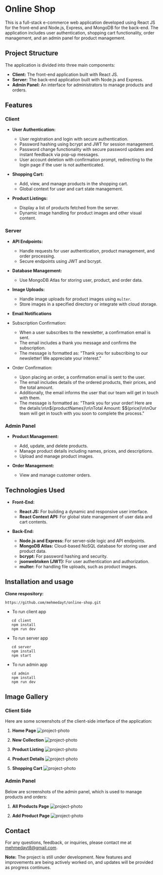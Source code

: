 # Online Shop

This is a full-stack e-commerce web application developed using React JS for the front-end and Node.js, Express, and MongoDB for the back-end. The application includes user authentication, shopping cart functionality, order management, and an admin panel for product management.

## Project Structure

The application is divided into three main components:

- **Client:** The front-end application built with React JS.
- **Server:** The back-end application built with Node.js and Express.
- **Admin Panel:** An interface for administrators to manage products and orders.

## Features

### **Client**

- **User Authentication:**

  - User registration and login with secure authentication.
  - Password hashing using bcrypt and JWT for session management.
  - Password change functionality with secure password updates and instant feedback via pop-up messages.
  - User account deletion with confirmation prompt, redirecting to the login page if the user is not authenticated.

- **Shopping Cart:**

  - Add, view, and manage products in the shopping cart.
  - Global context for user and cart state management.

- **Product Listings:**
  - Display a list of products fetched from the server.
  - Dynamic image handling for product images and other visual content.

### **Server**

- **API Endpoints:**

  - Handle requests for user authentication, product management, and order processing.
  - Secure endpoints using JWT and bcrypt.

- **Database Management:**

  - Use MongoDB Atlas for storing user, product, and order data.

- **Image Uploads:**
  - Handle image uploads for product images using `multer`.
  - Store images in a specified directory or integrate with cloud storage.

- **Email Notifications**

- Subscription Confirmation:
  - When a user subscribes to the newsletter, a confirmation email is sent.
  - The email includes a thank you message and confirms the subscription.
  - The message is formatted as: "Thank you for subscribing to our newsletter! We appreciate your interest."

- Order Confirmation:
  - Upon placing an order, a confirmation email is sent to the user.
  - The email includes details of the ordered products, their prices, and the total amount.
  - Additionally, the email informs the user that our team will get in touch with them.
  - The message is formatted as: "Thank you for your order! Here are the details:\n\n${productNames}\n\nTotal Amount: $${price}\n\nOur team will get in touch with you soon to complete the process."

### **Admin Panel**

- **Product Management:**

  - Add, update, and delete products.
  - Manage product details including names, prices, and descriptions.
  - Upload and manage product images.

- **Order Management:**
  - View and manage customer orders.

## Technologies Used

- **Front-End:**

  - **React JS:** For building a dynamic and responsive user interface.
  - **React Context API:** For global state management of user data and cart contents.

- **Back-End:**
  - **Node.js and Express:** For server-side logic and API endpoints.
  - **MongoDB Atlas:** Cloud-based NoSQL database for storing user and product data.
  - **bcrypt:** For password hashing and security.
  - **jsonwebtoken (JWT):** For user authentication and authorization.
  - **multer:** For handling file uploads, such as product images.

## Installation and usage

**Clone respository:**

```
https://github.com/mehmedayt/online-shop.git
```

- To run client app
  <br/>

```
   cd client
   npm install
   npm run dev
```

- To run server app
  <br/>

```
   cd server
   npm install
   npm start
```

- To run admin app
  <br/>

```
   cd admin
   npm install
   npm run dev
```

## Image Gallery

### **Client Side**

Here are some screenshots of the client-side interface of the application:

1. **Home Page**
   <img alt="project-photo" src="./admin/public/home.png" />

2. **New Collection**
    <img alt="project-photo" src="./admin/public/home-new-collection.png" />

3. **Product Listing**
   <img alt="project-photo" src="./admin/public/home-catalog.png" />

4. **Product Details**
   <img alt="project-photo" src="./admin/public/home-details.png" />

5. **Shopping Cart**
   <img alt="project-photo" src="./admin/public/home-cart.png" />

### **Admin Panel**

Below are screenshots of the admin panel, which is used to manage products and orders:

1. **All Products Page**
   <img alt="project-photo" src="./admin/public/admin-product-list.png" />

2. **Add Product Page**
   <img alt="project-photo" src="./admin/public/admin-add-product.png" />

## Contact

For any questions, feedback, or inquiries, please contact me at [mehmedayt8@gmail.com](mailto:mehmedayt8@gmail.com).

**Note:** The project is still under development. New features and improvements are being actively worked on, and updates will be provided as progress continues.
